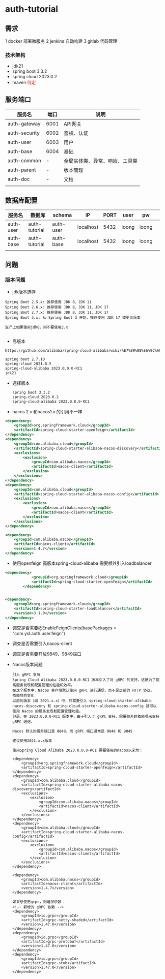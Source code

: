 # auth-tutorial

## 需求
1 docker 部署微服务
2 jenkins 自动构建
3 gitlab 代码管理

### 技术架构
* jdk21
* spring boot 3.3.2
* spring cloud 2023.0.2
* maven <font color=red>待定</font>

## 服务端口

| 服务名        | 端口 | 说明                           |
| ------------- | ---- | ------------------------------ |
| auth-gateway  | 6001 | API网关                        |
| auth-security | 6002 | 鉴权、认证                     |
| auth-user     | 6003 | 用户                           |
| auth-base     | 6004 | 基础                           |
| auth-common   | -    | 全局实体类、异常、响应、工具类 |
| auth-parent   | -    | 版本管理                       |
| auth-doc      | -    | 文档                           |
|               |      |                                |



## 数据库配置



| 服务名    | 数据库        | schema    | IP        | PORT | user  | pw    |      |
| --------- | ------------- | --------- | --------- | ---- | ----- | ----- | ---- |
| auth-user | auth-tutorial | auth-user | localhost | 5432 | loong | loong |      |
| auth-base | auth-tutorial | auth-base | localhost | 5432 | loong | loong |      |
|           |               |           |           |      |       |       |      |


## 问题
### 版本问题



* jdk版本选择

~~~text
Spring Boot 2.5.x: 推荐使用 JDK 8、JDK 11
Spring Boot 2.6.x: 推荐使用 JDK 8、JDK 11、JDK 17
Spring Boot 2.7.x: 推荐使用 JDK 8、JDK 11、JDK 17
Spring Boot 3.x: 从 Spring Boot 3 开始，推荐使用 JDK 17 或更高版本

生产上如果使用jdk8，则不要使用3.x


~~~



* 高版本

~~~xml
https://github.com/alibaba/spring-cloud-alibaba/wiki/%E7%89%88%E6%9C%AC%E8%AF%B4%E6%98%8E

spring boot 2.7.10
spring-cloud 2021.0.5
spring-cloud-alibaba 2023.0.0.0-RC1
jdk21

~~~



* 选择版本

  ~~~xml
  spring boot 3.3.2
  spring-cloud 2023.0.2
  spring-cloud-alibaba 2023.0.0.0-RC1
  ~~~

  





* nacos 2.x 和nacos1.x 的引用不一样





~~~xml
<dependency>
    <groupId>org.springframework.cloud</groupId>
    <artifactId>spring-cloud-starter-openfeign</artifactId>
</dependency>
<dependency>
    <groupId>com.alibaba.cloud</groupId>
    <artifactId>spring-cloud-starter-alibaba-nacos-discovery</artifactId>
    <exclusions>
        <exclusion>
            <groupId>com.alibaba.nacos</groupId>
            <artifactId>nacos-client</artifactId>
        </exclusion>
    </exclusions>
</dependency>
<dependency>
    <groupId>com.alibaba.cloud</groupId>
    <artifactId>spring-cloud-starter-alibaba-nacos-config</artifactId>
    <exclusions>
        <exclusion>
            <groupId>com.alibaba.nacos</groupId>
            <artifactId>nacos-client</artifactId>
        </exclusion>
    </exclusions>
</dependency>

<dependency>
    <groupId>com.alibaba.nacos</groupId>
    <artifactId>nacos-client</artifactId>
    <version>1.4.7</version>
</dependency>
~~~



* 使用openfeign 高版本spring-cloud-alibaba 需要额外引入loadbalancer

~~~xml
<dependency>
            <groupId>org.springframework.cloud</groupId>
            <artifactId>spring-cloud-starter-openfeign</artifactId>
        </dependency>


<dependency>
    <groupId>org.springframework.cloud</groupId>
    <artifactId>spring-cloud-starter-loadbalancer</artifactId>
    <version>3.1.0</version>
</dependency>
~~~



* 调查是否需要@EnableFeignClients(basePackages = "com.ysl.auth.user.feign")



* 调查是否需要引入nacos-client





* 调查是否需要开放9849、9849端口



* Nacos版本问题

  ~~~text
  引入 gRPC 支持
  Spring Cloud Alibaba 2023.0.0.0-RC1 版本引入了对 gRPC 的支持，这是为了提高服务发现和配置管理的性能和效率。
  在这个版本中，Nacos 客户端默认使用 gRPC 进行通信，而不是之前的 HTTP 协议。
  依赖项的变化
  以前的版本（如 2021.x.x）中，只需要引入 spring-cloud-starter-alibaba-nacos-discovery 和 spring-cloud-starter-alibaba-nacos-config 就可以使用 Nacos 的服务发现和配置管理功能。
  但是，在 2023.0.0.0-RC1 版本中，由于引入了 gRPC 支持，需要额外的依赖项来支持 gRPC 通信。
  
  Nacos 默认的服务端口是 8848，而 gRPC 端口通常是 9848 和 9849
  
  建议使用2021.x.x版本
  
  使用Spring Cloud Alibaba 2023.0.0.0-RC1 需要使用的nacos以来为：
  
  <dependency>
      <groupId>org.springframework.cloud</groupId>
      <artifactId>spring-cloud-starter-openfeign</artifactId>
  </dependency>
  <dependency>
      <groupId>com.alibaba.cloud</groupId>
      <artifactId>spring-cloud-starter-alibaba-nacos-discovery</artifactId>
      <exclusions>
          <exclusion>
              <groupId>com.alibaba.nacos</groupId>
              <artifactId>nacos-client</artifactId>
          </exclusion>
      </exclusions>
  </dependency>
  <dependency>
      <groupId>com.alibaba.cloud</groupId>
      <artifactId>spring-cloud-starter-alibaba-nacos-config</artifactId>
      <exclusions>
          <exclusion>
              <groupId>com.alibaba.nacos</groupId>
              <artifactId>nacos-client</artifactId>
          </exclusion>
      </exclusions>
  </dependency>
  
  <dependency>
      <groupId>com.alibaba.nacos</groupId>
      <artifactId>nacos-client</artifactId>
      <version>1.4.7</version>
  </dependency>
  
  如果想使用grpc，则增加依赖：
  <!-- 新增的 gRPC 依赖 -->
  <dependency>
      <groupId>io.grpc</groupId>
      <artifactId>grpc-netty-shaded</artifactId>
      <version>1.47.0</version>
  </dependency>
  <dependency>
      <groupId>io.grpc</groupId>
      <artifactId>grpc-protobuf</artifactId>
      <version>1.47.0</version>
  </dependency>
  <dependency>
      <groupId>io.grpc</groupId>
      <artifactId>grpc-stub</artifactId>
      <version>1.47.0</version>
  </dependency>
  
  
  ~~~

  

